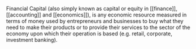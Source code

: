Financial Capital (also simply known as capital or equity in [[finance]], [[accounting]] and [[economics]]), is any economic resource measured in terms of money used by entrepreneurs and businesses to buy what they need to make their products or to provide their services to the sector of the economy upon which their operation is based (e.g. retail, corporate, investment banking).